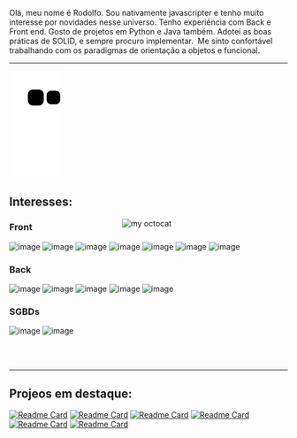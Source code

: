 <p>
Olá,
meu nome é Rodolfo.
Sou nativamente javascripter e tenho muito interesse por novidades nesse universo.
Tenho experiência com Back e Front end. Gosto de projetos em Python e Java também.
Adotei as boas práticas de SOLID, e sempre procuro implementar. 
Me sinto confortável trabalhando com os paradigmas de orientação a objetos e funcional.
</p>


---

![Snake animation](https://github.com/Jr3564/Jr3564/blob/output/github-contribution-grid-snake.svg)


## Interesses:

<img align="right" alt="my octocat" width="300px" src="https://octocat-generator-assets.githubusercontent.com/my-octocat-1628789214809.png?raw=true" />

### Front
![image](https://img.shields.io/badge/HTML5-E34F26?style=for-the-badge&logo=html5&logoColor=white)
![image](https://img.shields.io/badge/CSS3-1572B6?style=for-the-badge&logo=css3&logoColor=white)
![image](https://img.shields.io/badge/JavaScript-323330?style=for-the-badge&logo=javascript&logoColor=F7DF1E)
![image](https://img.shields.io/badge/React-20232A?style=for-the-badge&logo=react&logoColor=61DAFB)
![image](https://img.shields.io/badge/TypeScript-007ACC?style=for-the-badge&logo=typescript&logoColor=white)
![image](https://img.shields.io/badge/Jest-C21325?style=for-the-badge&logo=jest&logoColor=white)
![image](https://img.shields.io/badge/Redux-593D88?style=for-the-badge&logo=redux&logoColor=white)

### Back
![image](https://img.shields.io/badge/Node.js-339933?style=for-the-badge&logo=nodedotjs&logoColor=white)
![image](https://img.shields.io/badge/Express.js-000000?style=for-the-badge&logo=express&logoColor=white)
![image](https://img.shields.io/badge/Python-FFD43B?style=for-the-badge&logo=python&logoColor=darkgreen)
![image](https://img.shields.io/badge/Java-ED8B00?style=for-the-badge&logo=java&logoColor=white)
![image](https://img.shields.io/badge/Spring_Boot-F2F4F9?style=for-the-badge&logo=spring-boot)

### SGBDs
![image](https://img.shields.io/badge/MongoDB-4EA94B?style=for-the-badge&logo=mongodb&logoColor=white)
![image](https://img.shields.io/badge/MySQL-00000F?style=for-the-badge&logo=mysql&logoColor=white)

<br></br>

---


## Projeos em destaque:

[![Readme Card](https://github-readme-stats.vercel.app/api/pin/?username=jr3564&repo=BlogsApi&theme=dark&hide_border=true)](https://github.com/Jr3564/jungle-news)
[![Readme Card](https://github-readme-stats.vercel.app/api/pin/?username=jr3564&repo=Pipeline_de_Dados&theme=dark&hide_border=true)](https://github.com/Jr3564/Pipeline_de_Dados)
[![Readme Card](https://github-readme-stats.vercel.app/api/pin/?username=jr3564&repo=Crawler-tech-news&theme=dark&hide_border=true)](https://github.com/Jr3564/Crawler-tech-news)
[![Readme Card](https://github-readme-stats.vercel.app/api/pin/?username=jr3564&repo=NLW6-valoriza&theme=dark&hide_border=true)](https://github.com/Jr3564/NLW6-valoriza)
[![Readme Card](https://github-readme-stats.vercel.app/api/pin/?username=jr3564&repo=API-central-de-erros-front&theme=dark&hide_border=true)](https://github.com/Jr3564/API-central-de-erros-front)
[![Readme Card](https://github-readme-stats.vercel.app/api/pin/?username=jr3564&repo=Dump-normaliza-o-filtros-Spotify&theme=dark&hide_border=true)](https://github.com/Jr3564/Dump-normaliza-o-filtros-Spotify)

<!--
**Jr3564/Jr3564** is a ✨ _special_ ✨ repository because its `README.md` (this file) appears on your GitHub profile.

Here are some ideas to get you started:

- 🔭 I’m currently working on ...
- 🌱 I’m currently learning ...
- 👯 I’m looking to collaborate on ...
- 🤔 I’m looking for help with ...
- 💬 Ask me about ...
- 📫 How to reach me: ...
- 😄 Pronouns: ...
- ⚡ Fun fact: ...
-->
